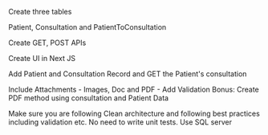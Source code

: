 Create three tables

Patient, Consultation and PatientToConsultation

Create GET, POST APIs

Create UI in Next JS

Add Patient and Consultation Record and GET the Patient's
consultation

Include Attachments - Images, Doc and PDF - Add Validation
Bonus: Create PDF method using consultation and Patient Data

Make sure you are following Clean architecture and following best practices including validation etc. No need to write unit tests. Use SQL server
